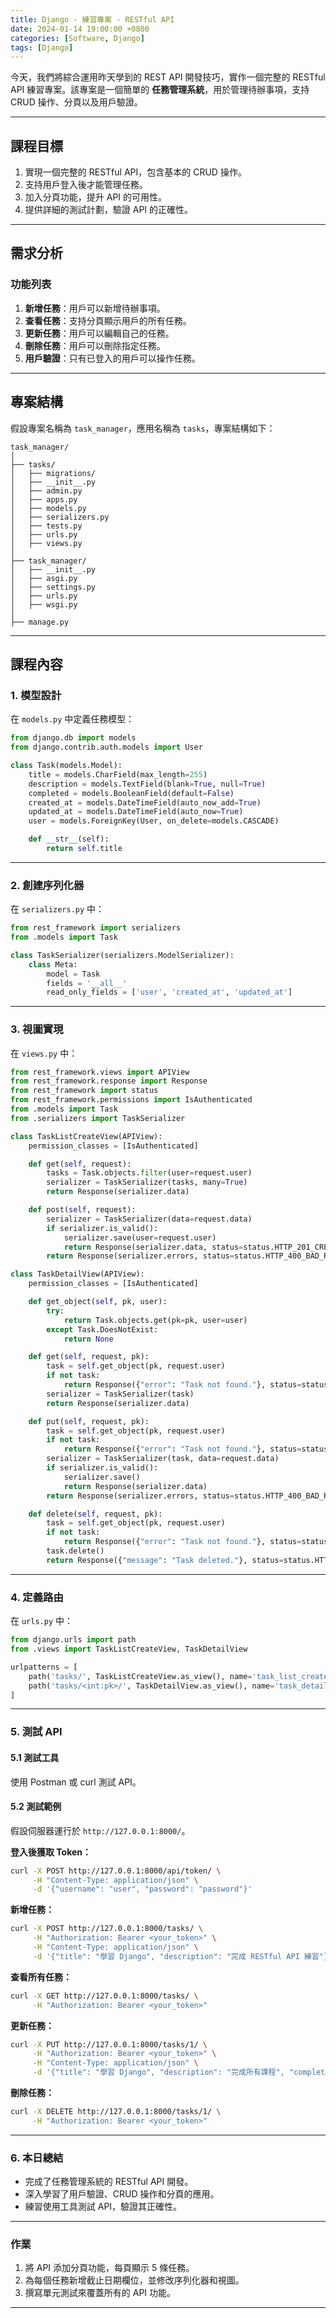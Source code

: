 ```yaml
---
title: Django - 練習專案 - RESTful API
date: 2024-01-14 19:00:00 +0800
categories: [Software, Django]
tags: [Django]
---
```


今天，我們將綜合運用昨天學到的 REST API 開發技巧，實作一個完整的 RESTful API 練習專案。該專案是一個簡單的 **任務管理系統**，用於管理待辦事項，支持 CRUD 操作、分頁以及用戶驗證。

---

## **課程目標**

1. 實現一個完整的 RESTful API，包含基本的 CRUD 操作。
2. 支持用戶登入後才能管理任務。
3. 加入分頁功能，提升 API 的可用性。
4. 提供詳細的測試計劃，驗證 API 的正確性。

---

## **需求分析**

### **功能列表**

1. **新增任務**：用戶可以新增待辦事項。
2. **查看任務**：支持分頁顯示用戶的所有任務。
3. **更新任務**：用戶可以編輯自己的任務。
4. **刪除任務**：用戶可以刪除指定任務。
5. **用戶驗證**：只有已登入的用戶可以操作任務。

---

## **專案結構**

假設專案名稱為 `task_manager`，應用名稱為 `tasks`，專案結構如下：

```
task_manager/
│
├── tasks/
│   ├── migrations/
│   ├── __init__.py
│   ├── admin.py
│   ├── apps.py
│   ├── models.py
│   ├── serializers.py
│   ├── tests.py
│   ├── urls.py
│   ├── views.py
│
├── task_manager/
│   ├── __init__.py
│   ├── asgi.py
│   ├── settings.py
│   ├── urls.py
│   ├── wsgi.py
│
├── manage.py
```

---

## **課程內容**

### **1. 模型設計**

在 `models.py` 中定義任務模型：

```python
from django.db import models
from django.contrib.auth.models import User

class Task(models.Model):
    title = models.CharField(max_length=255)
    description = models.TextField(blank=True, null=True)
    completed = models.BooleanField(default=False)
    created_at = models.DateTimeField(auto_now_add=True)
    updated_at = models.DateTimeField(auto_now=True)
    user = models.ForeignKey(User, on_delete=models.CASCADE)

    def __str__(self):
        return self.title
```

---

### **2. 創建序列化器**

在 `serializers.py` 中：

```python
from rest_framework import serializers
from .models import Task

class TaskSerializer(serializers.ModelSerializer):
    class Meta:
        model = Task
        fields = '__all__'
        read_only_fields = ['user', 'created_at', 'updated_at']
```

---

### **3. 視圖實現**

在 `views.py` 中：

```python
from rest_framework.views import APIView
from rest_framework.response import Response
from rest_framework import status
from rest_framework.permissions import IsAuthenticated
from .models import Task
from .serializers import TaskSerializer

class TaskListCreateView(APIView):
    permission_classes = [IsAuthenticated]

    def get(self, request):
        tasks = Task.objects.filter(user=request.user)
        serializer = TaskSerializer(tasks, many=True)
        return Response(serializer.data)

    def post(self, request):
        serializer = TaskSerializer(data=request.data)
        if serializer.is_valid():
            serializer.save(user=request.user)
            return Response(serializer.data, status=status.HTTP_201_CREATED)
        return Response(serializer.errors, status=status.HTTP_400_BAD_REQUEST)

class TaskDetailView(APIView):
    permission_classes = [IsAuthenticated]

    def get_object(self, pk, user):
        try:
            return Task.objects.get(pk=pk, user=user)
        except Task.DoesNotExist:
            return None

    def get(self, request, pk):
        task = self.get_object(pk, request.user)
        if not task:
            return Response({"error": "Task not found."}, status=status.HTTP_404_NOT_FOUND)
        serializer = TaskSerializer(task)
        return Response(serializer.data)

    def put(self, request, pk):
        task = self.get_object(pk, request.user)
        if not task:
            return Response({"error": "Task not found."}, status=status.HTTP_404_NOT_FOUND)
        serializer = TaskSerializer(task, data=request.data)
        if serializer.is_valid():
            serializer.save()
            return Response(serializer.data)
        return Response(serializer.errors, status=status.HTTP_400_BAD_REQUEST)

    def delete(self, request, pk):
        task = self.get_object(pk, request.user)
        if not task:
            return Response({"error": "Task not found."}, status=status.HTTP_404_NOT_FOUND)
        task.delete()
        return Response({"message": "Task deleted."}, status=status.HTTP_204_NO_CONTENT)
```

---

### **4. 定義路由**

在 `urls.py` 中：

```python
from django.urls import path
from .views import TaskListCreateView, TaskDetailView

urlpatterns = [
    path('tasks/', TaskListCreateView.as_view(), name='task_list_create'),
    path('tasks/<int:pk>/', TaskDetailView.as_view(), name='task_detail'),
]
```

---

### **5. 測試 API**

#### **5.1 測試工具**

使用 Postman 或 curl 測試 API。

#### **5.2 測試範例**

假設伺服器運行於 `http://127.0.0.1:8000/`。

**登入後獲取 Token：**

```bash
curl -X POST http://127.0.0.1:8000/api/token/ \
     -H "Content-Type: application/json" \
     -d '{"username": "user", "password": "password"}'
```

**新增任務：**

```bash
curl -X POST http://127.0.0.1:8000/tasks/ \
     -H "Authorization: Bearer <your_token>" \
     -H "Content-Type: application/json" \
     -d '{"title": "學習 Django", "description": "完成 RESTful API 練習"}'
```

**查看所有任務：**

```bash
curl -X GET http://127.0.0.1:8000/tasks/ \
     -H "Authorization: Bearer <your_token>"
```

**更新任務：**

```bash
curl -X PUT http://127.0.0.1:8000/tasks/1/ \
     -H "Authorization: Bearer <your_token>" \
     -H "Content-Type: application/json" \
     -d '{"title": "學習 Django", "description": "完成所有課程", "completed": true}'
```

**刪除任務：**

```bash
curl -X DELETE http://127.0.0.1:8000/tasks/1/ \
     -H "Authorization: Bearer <your_token>"
```

---

### **6. 本日總結**

- 完成了任務管理系統的 RESTful API 開發。
- 深入學習了用戶驗證、CRUD 操作和分頁的應用。
- 練習使用工具測試 API，驗證其正確性。

---

### **作業**

1. 將 API 添加分頁功能，每頁顯示 5 條任務。
2. 為每個任務新增截止日期欄位，並修改序列化器和視圖。
3. 撰寫單元測試來覆蓋所有的 API 功能。

---

